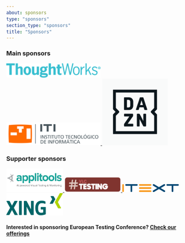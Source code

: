 ```yaml
---
about: sponsors
type: "sponsors"
section_type: "sponsors"
title: "Sponsors"
---
```


<div class="b-sponsors_platinum b-sponsors_active">
<h3>Main sponsors </h3>
<span class="b-sponsors__sponsor  b-sponsor">
  <a class="b-sponsor__link b-itext-sponsor" href="https://www.thoughtworks.com/">
    <img src="/images/2019/sponsors/ThoughtWorks.png" width="50%" height="50%">
  </a>
  <a class="b-sponsor__link b-itext-sponsor" href="https://www.iti.es/">
    <img src="/images/2019/sponsors/logo-iti.svg" width="50%" height="50%">
  </a>
  <a class="b-sponsor__link b-itext-sponsor" href="https://www.dazn.com">
    <img src="/images/2019/sponsors/DAZN_BoxedLogo_02_RGB.png" width="35%" height="35%">
  </a>
  <h3>Supporter sponsors </h3>
  <a class="b-sponsor__link" href="https://applitools.com/?utm_source=trade-show&utm_medium=&utm_content=field-event&utm_campaign=2019-European-Testing-Conf">
    <img src="/images/2019/sponsors/applitools_logo_1500.png" width="30%" height="30%">
  </a>
  <a class="b-sponsor__link" href="http://vlctesting.es/">
    <img src="/images/2019/sponsors/logo_vlctesting.png" width="30%" height="30%">
  </a>
  <a class="b-sponsor__link b-itext-sponsor" href="https://itextpdf.com">
    <img src="/images/2019/sponsors/ITSC-Logo-Horizontal-RGB-300dpi.png" width="30%" height="30%">
  </a>
  <a class="b-sponsor__link b-itext-sponsor" href="https://www.xing.com/">
    <img src="/images/2019/sponsors/XING_logo_pos_RGB.png" width="30%" height="30%">
  </a>
</span>

<h4>Interested in sponsoring European Testing Conference? <a href="/images/2019/sponsors/european_testing_conference2019_sponsorship.pdf">Check our offerings</a></h4>
